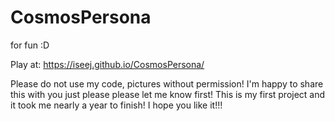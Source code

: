 # CosmosPersona
for fun :D

Play at: https://iseej.github.io/CosmosPersona/

Please do not use my code, pictures without permission! I'm happy to share this with you just please please let me know first! This is my first project and it took me nearly a year to finish! I hope you like it!!!

